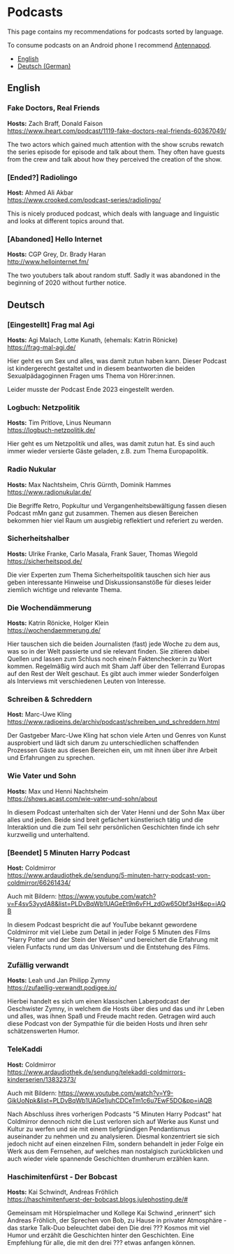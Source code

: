 # Podcasts

This page contains my recommendations for podcasts sorted by language.

To consume podcasts on an Android phone I recommend [Antennapod](https://antennapod.org/).

* [English](#english)
* [Deutsch (German)](#deutsch)

## English

### Fake Doctors, Real Friends
**Hosts:** Zach Braff, Donald Faison  
https://www.iheart.com/podcast/1119-fake-doctors-real-friends-60367049/

The two actors which gained much attention with the show scrubs rewatch the series episode for episode and talk about them. They often have guests from the crew and talk about how they perceived the creation of the show.

### [Ended?] Radiolingo
**Host:** Ahmed Ali Akbar  
https://www.crooked.com/podcast-series/radiolingo/

This is nicely produced podcast, which deals with language and linguistic and looks at different topics around that.

### [Abandoned] Hello Internet
**Hosts:** CGP Grey, Dr. Brady Haran  
http://www.hellointernet.fm/

The two youtubers talk about random stuff. Sadly it was abandoned in the beginning of 2020 without further notice.

## Deutsch

### [Eingestellt] Frag mal Agi
**Hosts:** Agi Malach, Lotte Kunath, (ehemals: Katrin Rönicke)  
https://frag-mal-agi.de/

Hier geht es um Sex und alles, was damit zutun haben kann. Dieser Podcast ist kindergerecht gestaltet und in diesem beantworten die beiden Sexualpädagoginnen Fragen ums Thema von Hörer:innen.

Leider musste der Podcast Ende 2023 eingestellt werden.

### Logbuch: Netzpolitik
**Hosts:** Tim Pritlove, Linus Neumann  
https://logbuch-netzpolitik.de/

Hier geht es um Netzpolitik und alles, was damit zutun hat. Es sind auch immer wieder versierte Gäste geladen, z.B. zum Thema Europapolitik.

### Radio Nukular
**Hosts:** Max Nachtsheim, Chris Gürnth, Dominik Hammes  
https://www.radionukular.de/

Die Begriffe Retro, Popkultur und Vergangenheitsbewältigung fassen diesen Podcast mMn ganz gut zusammen. Themen aus diesen Bereichen bekommen hier viel Raum um ausgiebig reflektiert und referiert zu werden.  

### Sicherheitshalber
**Hosts:** Ulrike Franke, Carlo Masala, Frank Sauer, Thomas Wiegold  
https://sicherheitspod.de/

Die vier Experten zum Thema Sicherheitspolitik tauschen sich hier aus geben interessante Hinweise und Diskussionsanstöße für dieses leider ziemlich wichtige und relevante Thema.

### Die Wochendämmerung
**Hosts:** Katrin Rönicke, Holger Klein  
https://wochendaemmerung.de/

Hier tauschen sich die beiden Journalisten (fast) jede Woche zu dem aus, was so in der Welt passierte und sie relevant finden. Sie zitieren dabei Quellen und lassen zum Schluss noch eine/n Faktenchecker:in zu Wort kommen. Regelmäßig wird auch mit Sham Jaff über den Tellerrand Europas auf den Rest der Welt geschaut. Es gibt auch immer wieder Sonderfolgen als Interviews mit verschiedenen Leuten von Interesse.

### Schreiben & Schreddern
**Host:** Marc-Uwe Kling  
https://www.radioeins.de/archiv/podcast/schreiben_und_schreddern.html

Der Gastgeber Marc-Uwe Kling hat schon viele Arten und Genres von Kunst ausprobiert und lädt sich darum zu unterschiedlichen schaffenden Prozessen Gäste aus diesen Bereichen ein, um mit ihnen über ihre Arbeit und Erfahrungen zu sprechen.

### Wie Vater und Sohn
**Hosts:** Max und Henni Nachtsheim  
https://shows.acast.com/wie-vater-und-sohn/about

In diesem Podcast unterhalten sich der Vater Henni und der Sohn Max über alles und jeden. Beide sind breit gefächert künstlerisch tätig und die Interaktion und die zum Teil sehr persönlichen Geschichten finde ich sehr kurzweilig und unterhaltend.

### [Beendet] 5 Minuten Harry Podcast
**Host:** Coldmirror  
https://www.ardaudiothek.de/sendung/5-minuten-harry-podcast-von-coldmirror/66261434/

Auch mit Bildern: https://www.youtube.com/watch?v=F4sv53yydA8&list=PLDvBqWb1UAGeEt9n6vFH_zdGw65Obf3sH&pp=iAQB

In diesem Podcast bespricht die auf YouTube bekannt gewordene Coldmirror mit viel Liebe zum Detail in jeder Folge 5 Minuten des Films "Harry Potter und der Stein der Weisen" und bereichert die Erfahrung mit vielen Funfacts rund um das Universum und die Entstehung des Films.

### Zufällig verwandt
**Hosts:** Leah und Jan Philipp Zymny  
https://zufaellig-verwandt.podigee.io/

Hierbei handelt es sich um einen klassischen Laberpodcast der Geschwister Zymny, in welchem die Hosts über dies und das und ihr Leben und alles, was ihnen Spaß und Freude macht reden. Getragen wird auch diese Podcast von der Sympathie für die beiden Hosts und ihren sehr schätzenswerten Humor.

### TeleKaddi
**Host:** Coldmirror  
https://www.ardaudiothek.de/sendung/telekaddi-coldmirrors-kinderserien/13832373/

Auch mit Bildern: https://www.youtube.com/watch?v=Y9-GikUoNpk&list=PLDvBqWb1UAGe1juhCDCeTm1c6u7EwF5DO&pp=iAQB

Nach Abschluss ihres vorherigen Podcasts "5 Minuten Harry Podcast" hat Coldmirror dennoch nicht die Lust verloren sich auf Werke aus Kunst und Kultur zu werfen und sie mit einem tiefgründigen Pendantismus auseinander zu nehmen und zu analysieren. Diesmal konzentriert sie sich jedoch nicht auf einen einzelnen Film, sondern behandelt in jeder Folge ein Werk aus dem Fernsehen, auf welches man nostalgisch zurückblicken und auch wieder viele spannende Geschichten drumherum erzählen kann.

### Haschimitenfürst - Der Bobcast
**Hosts:** Kai Schwindt, Andreas Fröhlich  
https://haschimitenfuerst-der-bobcast.blogs.julephosting.de/#

Gemeinsam mit Hörspielmacher und Kollege Kai Schwind „erinnert“ sich Andreas Fröhlich, der Sprechen von Bob, zu Hause in privater Atmosphäre - das starke Talk-Duo beleuchtet dabei den Die drei ??? Kosmos mit viel Humor und erzählt die Geschichten hinter den Geschichten. Eine Empfehlung für alle, die mit den drei ??? etwas anfangen können.
